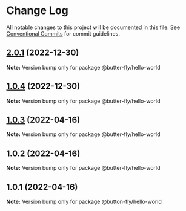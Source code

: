 # Change Log

All notable changes to this project will be documented in this file.
See [Conventional Commits](https://conventionalcommits.org) for commit guidelines.

## [2.0.1](https://github.com/it-fuhao/butter-fly/compare/@butter-fly/hello-world@1.0.3...@butter-fly/hello-world@2.0.1) (2022-12-30)

**Note:** Version bump only for package @butter-fly/hello-world





## [1.0.4](https://github.com/it-fuhao/butter-fly/compare/@butter-fly/hello-world@1.0.3...@butter-fly/hello-world@1.0.4) (2022-12-30)

**Note:** Version bump only for package @butter-fly/hello-world






## [1.0.3](https://github.com/it-fuhao/butter-fly/compare/@butter-fly/hello-world@1.0.2...@butter-fly/hello-world@1.0.3) (2022-04-16)

**Note:** Version bump only for package @butter-fly/hello-world





## 1.0.2 (2022-04-16)

**Note:** Version bump only for package @butter-fly/hello-world





## 1.0.1 (2022-04-16)

**Note:** Version bump only for package @button-fly/hello-world
